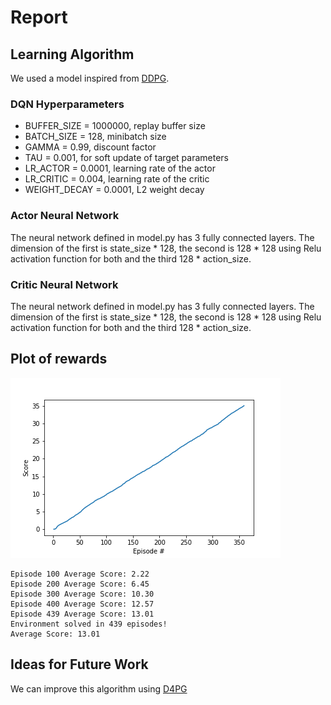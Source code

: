 # Report

## Learning Algorithm

We used a model inspired from [DDPG](https://arxiv.org/pdf/1509.02971.pdf).  



### DQN Hyperparameters
- BUFFER_SIZE = 1000000, replay buffer size
- BATCH_SIZE = 128, minibatch size
- GAMMA = 0.99, discount factor
- TAU = 0.001, for soft update of target parameters
- LR_ACTOR = 0.0001, learning rate of the actor 
- LR_CRITIC = 0.004, learning rate of the critic
- WEIGHT_DECAY = 0.0001, L2 weight decay


### Actor Neural Network
The neural network defined in model.py has 3 fully connected layers.
The dimension of the first is state_size * 128, the second is 128 * 128 using Relu activation function for both and the third 128 * action_size.

### Critic Neural Network
The neural network defined in model.py has 3 fully connected layers.
The dimension of the first is state_size * 128, the second is 128 * 128 using Relu activation function for both and the third 128 * action_size.

## Plot of rewards

![Reward Plot](scores.png)

```
Episode 100	Average Score: 2.22
Episode 200	Average Score: 6.45
Episode 300	Average Score: 10.30
Episode 400	Average Score: 12.57
Episode 439	Average Score: 13.01
Environment solved in 439 episodes!	
Average Score: 13.01

```

## Ideas for Future Work
We can improve this algorithm using [D4PG](https://openreview.net/forum?id=SyZipzbCb)

